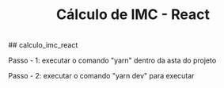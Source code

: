 <div align="center">
<h1>Cálculo de IMC - React</h1>
</div>

<br />
## calculo_imc_react

<p>Passo - 1: executar o comando "yarn" dentro da asta do projeto</p>
<p>Passo - 2: executar o comando "yarn dev" para executar</p>
